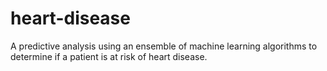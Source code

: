 # heart-disease
A predictive analysis using an ensemble of machine learning algorithms to determine if a patient is at risk of heart disease.
